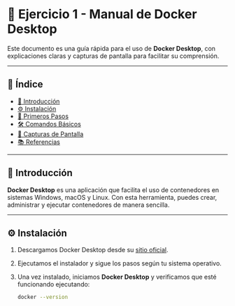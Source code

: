 # 📘 Ejercicio 1 - Manual de Docker Desktop  

Este documento es una guía rápida para el uso de **Docker Desktop**, con explicaciones claras y capturas de pantalla para facilitar su comprensión.  

---

## 📌 Índice  
- [📖 Introducción](#-introducción)  
- [⚙️ Instalación](#️-instalación)  
- [🚀 Primeros Pasos](#-primeros-pasos)  
- [🛠️ Comandos Básicos](#️-comandos-básicos)  
- [📸 Capturas de Pantalla](#-capturas-de-pantalla)  
- [📚 Referencias](#-referencias)  

---

## 📖 Introducción  

**Docker Desktop** es una aplicación que facilita el uso de contenedores en sistemas Windows, macOS y Linux. Con esta herramienta, puedes crear, administrar y ejecutar contenedores de manera sencilla.  

---

## ⚙️ Instalación  

1. Descargamos Docker Desktop desde su [sitio oficial](https://www.docker.com/products/docker-desktop/).  
2. Ejecutamos el instalador y sigue los pasos según tu sistema operativo.  
3. Una vez instalado, iniciamos **Docker Desktop** y verificamos que esté funcionando ejecutando:  

   ```sh
   docker --version

